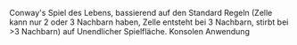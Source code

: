 Conway's Spiel des Lebens, bassierend auf den Standard Regeln (Zelle kann nur 2 oder 3 Nachbarn haben, Zelle entsteht bei 3 Nachbarn, stirbt bei >3 Nachbarn) auf Unendlicher Spielfläche. Konsolen Anwendung


